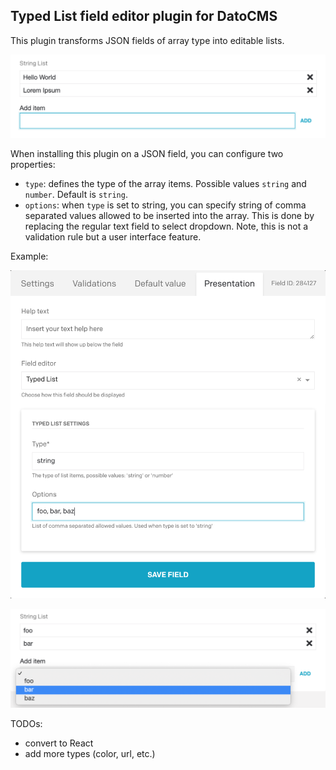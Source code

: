 ## Typed List field editor plugin for DatoCMS

This plugin transforms JSON fields of array type into editable lists.

![Editing fields](docs/editing-list.png)

When installing this plugin on a JSON field, you can configure two properties:

- `type`: defines the type of the array items. Possible values `string` and `number`. Default is `string`.
- `options`: when `type` is set to string, you can specify string of comma separated values allowed to be inserted into the array. This is done by replacing the regular text field to select dropdown. Note, this is not a validation rule but a user interface feature.

Example:

![Configuring options](docs/configuring-options.png)

![Editing options](docs/editing-options.png)

TODOs:
- convert to React
- add more types (color, url, etc.)
